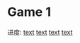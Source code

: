 # Game 1


进度:
    [text](https://www.bilibili.com/video/BV1Sg6WYREjp?t=491.7)
    [text](https://www.bilibili.com/video/BV1FcNEe9ERo?t=3.1)
    [text](https://www.bilibili.com/video/BV1yj6gYVEWF)
    [text](https://www.bilibili.com/video/BV1XyrDYgEco)